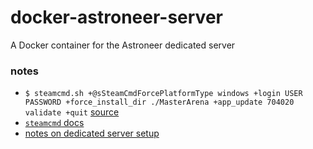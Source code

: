# docker-astroneer-server

A Docker container for the Astroneer dedicated server

### notes

- `$ steamcmd.sh +@sSteamCmdForcePlatformType windows +login USER PASSWORD +force_install_dir ./MasterArena +app_update 704020 validate +quit`
    [source](https://masterarena.com/support/dedicated-servers-linux/)
- [`steamcmd` docs](https://developer.valvesoftware.com/wiki/Command_Line_Options#SteamCMD)
- [notes on dedicated server setup](https://www.reddit.com/r/Astroneer/comments/grg3v9/some_info_on_self_hosted_dedicated_servers_as_of/)

